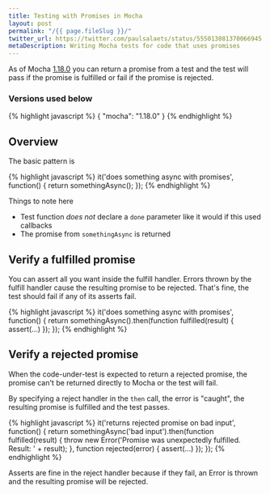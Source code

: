 ```yaml
---
title: Testing with Promises in Mocha
layout: post
permalink: "/{{ page.fileSlug }}/"
twitter_url: https://twitter.com/paulsalaets/status/555013081370066945
metaDescription: Writing Mocha tests for code that uses promises
---
```


As of Mocha [1.18.0](https://github.com/mochajs/mocha/blob/master/HISTORY.md#1180--2014-03-13) you can return a promise from a test and the test will pass if the promise is fulfilled or fail if the promise is rejected.

### Versions used below

{% highlight javascript %}
{
  "mocha": "1.18.0"
}
{% endhighlight %}

## Overview

The basic pattern is

{% highlight javascript %}
it('does something async with promises', function() {
  return somethingAsync();
});
{% endhighlight %}

Things to note here

- Test function *does not* declare a `done` parameter like it would if this used callbacks
- The promise from `somethingAsync` is returned

## Verify a fulfilled promise

You can assert all you want inside the fulfill handler. Errors thrown by the fulfill handler cause the resulting promise to be rejected. That's fine, the test should fail if any of its asserts fail.

{% highlight javascript %}
it('does something async with promises', function() {
  return somethingAsync().then(function fulfilled(result) {
    assert(...)
  });
});
{% endhighlight %}

## Verify a rejected promise

When the code-under-test is expected to return a rejected promise, the promise can't be returned directly to Mocha or the test will fail.

By specifying a reject handler in the `then` call, the error is "caught", the resulting promise is fulfilled and the test passes.

{% highlight javascript %}
it('returns rejected promise on bad input', function() {
  return somethingAsync('bad input').then(function fulfilled(result) {
    throw new Error('Promise was unexpectedly fulfilled. Result: ' + result);
  }, function rejected(error) {
    assert(...)
  });
});
{% endhighlight %}

Asserts are fine in the reject handler because if they fail, an Error is thrown and the resulting promise will be rejected.
